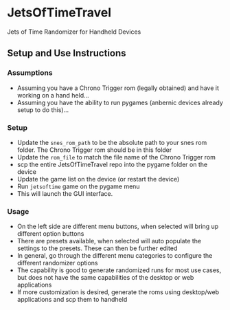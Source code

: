 # JetsOfTimeTravel
Jets of Time Randomizer for Handheld Devices

## Setup and Use Instructions

### Assumptions
- Assuming you have a Chrono Trigger rom (legally obtained) and have it working on a hand held...
- Assuming you have the ability to run pygames (anbernic devices already setup to do this)...

### Setup
- Update the `snes_rom_path` to be the absolute path to your snes rom folder.  The Chrono Trigger rom should be in this folder
- Update the `rom_file` to match the file name of the Chrono Trigger rom
- scp the entire JetsOfTimeTravel repo into the pygame folder on the device
- Update the game list on the device (or restart the device)
- Run `jetsoftime` game on the pygame menu
- This will launch the GUI interface.

### Usage
- On the left side are different menu buttons, when selected will bring up different option buttons
- There are presets available, when selected will auto populate the settings to the presets.  These can then be further edited
- In general, go through the different menu categories to configure the different randomizer options
- The capability is good to generate randomized runs for most use cases, but does not have the same capabilities of the desktop or web applications
- If more customization is desired, generate the roms using desktop/web applications and scp them to handheld
